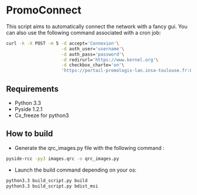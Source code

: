 PromoConnect
=========

This script aims to automatically connect the network with a fancy gui.
You can also use the following command associated with a cron job:

```bash
curl -k -X POST -m 5 -d accept='Connexion'\
                     -d auth_user='username'\
                     -d auth_pass='password'\
                     -d redirurl='https://www.kernel.org'\
                     -d checkbox_charte='on'\
                     'https://portail-promologis-lan.insa-toulouse.fr:8001'
```
## Requirements
- Python 3.3
- Pyside 1.2.1
- Cx_freeze for python3

## How to build
- Generate the qrc_images.py file with the following command : 

```bash
pyside-rcc -py3 images.qrc -o qrc_images.py
```
- Launch the build command depending on your os:

```bash
python3.3 build_script.py build
python3.3 build_script.py bdist_msi
```
